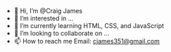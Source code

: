 - 👋 Hi, I’m @Craig James
- 👀 I’m interested in ...
- 🌱 I’m currently learning HTML, CSS, and JavaScript
- 💞️ I’m looking to collaborate on ...
- 📫 How to reach me Email: cjames351@gmail.com

<!---
cj738/cj738 is a ✨ special ✨ repository because its `README.md` (this file) appears on your GitHub profile.
You can click the Preview link to take a look at your changes.
--->
